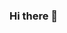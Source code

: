 ### Hi there 👋

<!--
**bryoastyl/bryoastyl** is a ✨ _special_ ✨ repository because its `README.md` (this file) appears on your GitHub profile.

Here are some ideas to get you started:

- 🔭 I’m currently working on darymeal
- 🌱 I’m currently learning javascript
- 💬 Ask me about ...
- 📫 How to reach me: bryoastyl@gmail.com

